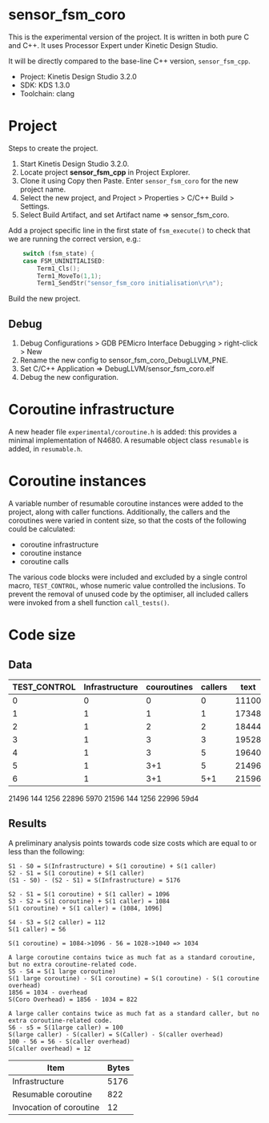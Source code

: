 # sensor_fsm_coro

This is the experimental version of the project. It is written in both pure C and C++. It uses Processor Expert under Kinetic Design Studio.

It will be directly compared to the base-line C++ version, `sensor_fsm_cpp`.

- Project: Kinetis Design Studio 3.2.0
- SDK: KDS 1.3.0
- Toolchain: clang

# Project

Steps to create the project.

1. Start Kinetis Design Studio 3.2.0.
2. Locate project **sensor_fsm_cpp** in Project Explorer.
3. Clone it using Copy then Paste. Enter `sensor_fsm_coro` for the new project name.
4. Select the new project, and Project > Properties > C/C++ Build > Settings.
5. Select Build Artifact, and set Artifact name => sensor_fsm_coro.

Add a project specific line in the first state of `fsm_execute()` to check that we are running the correct version, e.g.:

```c
	switch (fsm_state) {
	case FSM_UNINITIALISED:
		Term1_Cls();
		Term1_MoveTo(1,1);
		Term1_SendStr("sensor_fsm_coro initialisation\r\n");
```

Build the new project. 

## Debug

1. Debug Configurations > GDB PEMicro Interface Debugging > right-click > New
2. Rename the new config to sensor_fsm_coro_DebugLLVM_PNE.
3. Set C/C++ Application => DebugLLVM/sensor_fsm_coro.elf
3. Debug the new configuration.

# Coroutine infrastructure

A new header file `experimental/coroutine.h` is added: this provides a minimal implementation of N4680. A resumable object class `resumable` is added, in `resumable.h`.

# Coroutine instances

A variable number of resumable coroutine instances were added to the project, along with caller functions. Additionally, the callers and the coroutines were varied in content size, so that the costs of the following could be calculated:

- coroutine infrastructure
- coroutine instance
- coroutine calls  

The various code blocks were included and excluded by a single control macro, `TEST_CONTROL`, whose numeric value controlled the inclusions. To prevent the removal of unused code by the optimiser, all included callers were invoked from a shell function `call_tests()`. 

# Code size

## Data

TEST_CONTROL | Infrastructure | couroutines | callers | text | data | bss | dec | hex
--- | --- | --- | --- | --- | --- | --- | --- | --- 
0 | 0 | 0 | 0 | 11100 | 140 | 1236 | 12476 | 30bc
1 | 1 | 1 | 1 | 17348 | 144 | 1256 | 18748 | 493c
2 | 1 | 2 | 2 | 18444 | 144 | 1256 | 19844 | 4d84
3 | 1 | 3 | 3 | 19528 | 144 | 1256 | 20928 | 51c0
4 | 1 | 3 | 5 | 19640 | 144 | 1256 | 21040 | 5230
5 | 1 | 3+1 | 5 | 21496 | 144 | 1256 | 22896 | 5970
6 | 1 | 3+1 | 5+1 | 21596 | 144 | 1256 | 22996 | 59d4

21496	    144	   1256	  22896	   5970
21596	    144	   1256	  22996	   59d4

## Results

A preliminary analysis points towards code size costs which are equal to or less than the following:

    S1 - S0 = S(Infrastructure) + S(1 coroutine) + S(1 caller)
    S2 - S1 = S(1 coroutine) + S(1 caller)
    (S1 - S0) - (S2 - S1) = S(Infrastructure) = 5176

    S2 - S1 = S(1 coroutine) + S(1 caller) = 1096
    S3 - S2 = S(1 coroutine) + S(1 caller) = 1084
    S(1 coroutine) + S(1 caller) = (1084, 1096]  

    S4 - S3 = S(2 caller) = 112
    S(1 caller) = 56

    S(1 coroutine) = 1084->1096 - 56 = 1028->1040 => 1034

    A large coroutine contains twice as much fat as a standard coroutine, but no extra coroutine-related code.
    S5 - S4 = S(1 large coroutine)
    S(1 large coroutine) - S(1 coroutine) = S(1 coroutine) - S(1 coroutine overhead)
    1856 = 1034 - overhead
    S(Coro Overhead) = 1856 - 1034 = 822

    A large caller contains twice as much fat as a standard caller, but no extra coroutine-related code.
    S6 - s5 = S(1large caller) = 100
    S(large caller) - S(caller) = S(Caller) - S(caller overhead)
    100 - 56 = 56 - S(caller overhead)
    S(caller overhead) = 12


Item | Bytes
--- | ---
Infrastructure | 5176
Resumable coroutine | 822
Invocation of coroutine | 12

